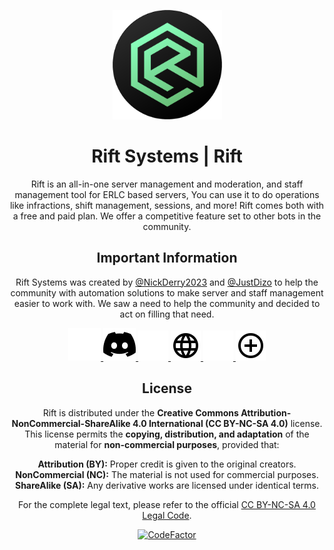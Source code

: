 <p align="center">
    <img src="assets/riftlogo.png" alt="Rift Systems Logo" width="175" length="175"/>
</p>

<h1 align="center">Rift Systems | Rift</h1>

<p align="center">Rift is an all-in-one server management and moderation, and staff management tool for ERLC based servers, You can use it to do operations like infractions, shift management, sessions, and more! Rift comes both with a free and paid plan. We offer a competitive feature set to other bots in the community.</p>

<h2 align="center">Important Information</h2>

<p align="center">Rift Systems was created by <a href="https://github.com/orgs/Rift-Systems/people/NickDerry2023">@NickDerry2023</a> and <a href="https://github.com/orgs/Rift-Systems/people/JustDizo">@JustDizo</a> to help the community with automation solutions to make server and staff management easier to work with. We saw a need to help the community and decided to act on filling that need.</p>

<p align="center">
    <a href="https://discord.gg/EPaU5aWqCU#gh-dark-mode-only">
        <img src="assets/discordLight.svg" alt="Discord"/>
    </a>
    <a href="https://discord.gg/EPaU5aWqCU#gh-light-mode-only">
        <img src="assets/discordDark.svg" alt="Discord"/>
    </a>
    <a href="https://riftsystems.xyz/#gh-dark-mode-only">
        <img src="assets/websiteLight.svg" alt="Website"/>
    </a>
    <a href="https://riftsystems.xyz/#gh-light-mode-only">
        <img src="assets/websiteDark.svg" alt="Website"/>
    </a>
    <a href="https://discord.com/oauth2/authorize?client_id=1421283588883742874&permissions=581808014879990&integration_type=0&scope=bot#gh-dark-mode-only">
        <img src="assets/inviteLight.svg" alt="Invite Rift"/>
    </a>
    <a href="https://discord.com/oauth2/authorize?client_id=1421283588883742874&permissions=581808014879990&integration_type=0&scope=bot#gh-light-mode-only">
        <img src="assets/inviteDark.svg" alt="Invite Rift"/>
    </a>
</p>

<h2 align="center">License</h2>

<p align="center">
    Rift is distributed under the <strong>Creative Commons Attribution-NonCommercial-ShareAlike 4.0 International (CC BY-NC-SA 4.0)</strong> license.
    This license permits the <strong>copying, distribution, and adaptation</strong> of the material for <strong>non-commercial purposes</strong>, provided that:<br>
</p>

<p align="center">
    <strong>Attribution (BY):</strong> Proper credit is given to the original creators.<br>
    <strong>NonCommercial (NC):</strong> The material is not used for commercial purposes.<br>
    <strong>ShareAlike (SA):</strong> Any derivative works are licensed under identical terms.<br>
</p>

<p align="center">
    For the complete legal text, please refer to the official 
    <a href="https://creativecommons.org/licenses/by-nc-sa/4.0/legalcode" target="_blank">CC BY-NC-SA 4.0 Legal Code</a>.
</p>

<p align="center">
  <a href="https://www.codefactor.io/repository/github/rift-systems/rift/">
    <img src="https://www.codefactor.io/repository/github/rift-systems/rift/badge" alt="CodeFactor"/>
  </a>
</p>
